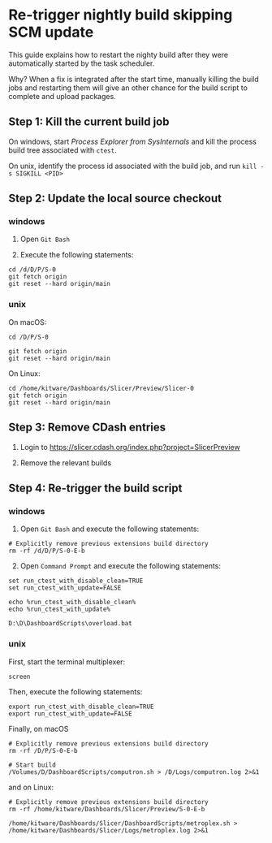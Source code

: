 Re-trigger nightly build skipping SCM update
============================================

This guide explains how to restart the nighty build after they were automatically
started by the task scheduler.

Why? When a fix is integrated after the start time, manually killing the build jobs and restarting
them will give an other chance for the build script to complete and upload packages.

## Step 1: Kill the current build job

On windows, start _Process Explorer from SysInternals_ and kill the process build tree
associated with `ctest`.

On unix, identify the process id associated with the build job, and run `kill -s SIGKILL <PID>`

## Step 2: Update the local source checkout

### windows

1. Open `Git Bash`

2. Execute the following statements:

```
cd /d/D/P/S-0
git fetch origin
git reset --hard origin/main
```

### unix

On macOS:

```
cd /D/P/S-0

git fetch origin
git reset --hard origin/main
```

On Linux:

```
cd /home/kitware/Dashboards/Slicer/Preview/Slicer-0
git fetch origin
git reset --hard origin/main
```

## Step 3: Remove CDash entries

1. Login to https://slicer.cdash.org/index.php?project=SlicerPreview

2. Remove the relevant builds

## Step 4: Re-trigger the build script

### windows

1. Open `Git Bash` and execute the following statements:

```
# Explicitly remove previous extensions build directory
rm -rf /d/D/P/S-0-E-b
```

2. Open `Command Prompt` and execute the following statements:

```
set run_ctest_with_disable_clean=TRUE
set run_ctest_with_update=FALSE

echo %run_ctest_with_disable_clean%
echo %run_ctest_with_update%

D:\D\DashboardScripts\overload.bat
```

### unix

First, start the terminal multiplexer:

```
screen
```

Then, execute the following statements:

```
export run_ctest_with_disable_clean=TRUE
export run_ctest_with_update=FALSE
```

Finally, on macOS

```
# Explicitly remove previous extensions build directory
rm -rf /D/P/S-0-E-b

# Start build
/Volumes/D/DashboardScripts/computron.sh > /D/Logs/computron.log 2>&1
```

and on Linux:

```
# Explicitly remove previous extensions build directory
rm -rf /home/kitware/Dashboards/Slicer/Preview/S-0-E-b

/home/kitware/Dashboards/Slicer/DashboardScripts/metroplex.sh > /home/kitware/Dashboards/Slicer/Logs/metroplex.log 2>&1
```
